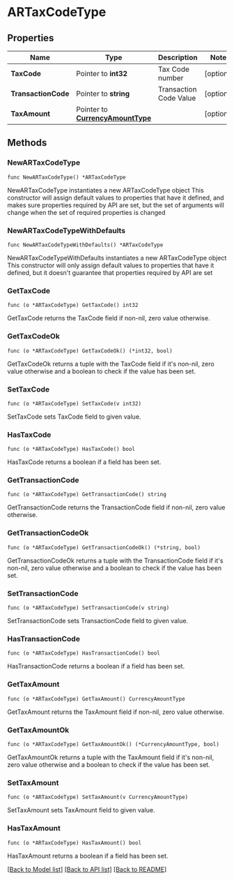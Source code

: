 # ARTaxCodeType

## Properties

Name | Type | Description | Notes
------------ | ------------- | ------------- | -------------
**TaxCode** | Pointer to **int32** | Tax Code number | [optional] 
**TransactionCode** | Pointer to **string** | Transaction Code Value | [optional] 
**TaxAmount** | Pointer to [**CurrencyAmountType**](CurrencyAmountType.md) |  | [optional] 

## Methods

### NewARTaxCodeType

`func NewARTaxCodeType() *ARTaxCodeType`

NewARTaxCodeType instantiates a new ARTaxCodeType object
This constructor will assign default values to properties that have it defined,
and makes sure properties required by API are set, but the set of arguments
will change when the set of required properties is changed

### NewARTaxCodeTypeWithDefaults

`func NewARTaxCodeTypeWithDefaults() *ARTaxCodeType`

NewARTaxCodeTypeWithDefaults instantiates a new ARTaxCodeType object
This constructor will only assign default values to properties that have it defined,
but it doesn't guarantee that properties required by API are set

### GetTaxCode

`func (o *ARTaxCodeType) GetTaxCode() int32`

GetTaxCode returns the TaxCode field if non-nil, zero value otherwise.

### GetTaxCodeOk

`func (o *ARTaxCodeType) GetTaxCodeOk() (*int32, bool)`

GetTaxCodeOk returns a tuple with the TaxCode field if it's non-nil, zero value otherwise
and a boolean to check if the value has been set.

### SetTaxCode

`func (o *ARTaxCodeType) SetTaxCode(v int32)`

SetTaxCode sets TaxCode field to given value.

### HasTaxCode

`func (o *ARTaxCodeType) HasTaxCode() bool`

HasTaxCode returns a boolean if a field has been set.

### GetTransactionCode

`func (o *ARTaxCodeType) GetTransactionCode() string`

GetTransactionCode returns the TransactionCode field if non-nil, zero value otherwise.

### GetTransactionCodeOk

`func (o *ARTaxCodeType) GetTransactionCodeOk() (*string, bool)`

GetTransactionCodeOk returns a tuple with the TransactionCode field if it's non-nil, zero value otherwise
and a boolean to check if the value has been set.

### SetTransactionCode

`func (o *ARTaxCodeType) SetTransactionCode(v string)`

SetTransactionCode sets TransactionCode field to given value.

### HasTransactionCode

`func (o *ARTaxCodeType) HasTransactionCode() bool`

HasTransactionCode returns a boolean if a field has been set.

### GetTaxAmount

`func (o *ARTaxCodeType) GetTaxAmount() CurrencyAmountType`

GetTaxAmount returns the TaxAmount field if non-nil, zero value otherwise.

### GetTaxAmountOk

`func (o *ARTaxCodeType) GetTaxAmountOk() (*CurrencyAmountType, bool)`

GetTaxAmountOk returns a tuple with the TaxAmount field if it's non-nil, zero value otherwise
and a boolean to check if the value has been set.

### SetTaxAmount

`func (o *ARTaxCodeType) SetTaxAmount(v CurrencyAmountType)`

SetTaxAmount sets TaxAmount field to given value.

### HasTaxAmount

`func (o *ARTaxCodeType) HasTaxAmount() bool`

HasTaxAmount returns a boolean if a field has been set.


[[Back to Model list]](../README.md#documentation-for-models) [[Back to API list]](../README.md#documentation-for-api-endpoints) [[Back to README]](../README.md)


